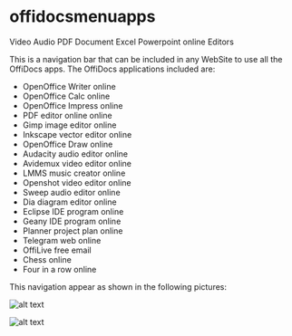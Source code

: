 # offidocsmenuapps
Video Audio PDF Document Excel Powerpoint online Editors

This is a navigation bar that can be included in any WebSite to use all the OffiDocs apps. The OffiDocs applications included are:

* OpenOffice Writer online
* OpenOffice Calc online
* OpenOffice Impress online
* PDF editor online online
* Gimp image editor online
* Inkscape vector editor online
* OpenOffice Draw online
* Audacity audio editor online
* Avidemux video editor online
* LMMS music creator online
* Openshot video editor online
* Sweep audio editor online
* Dia diagram editor online
* Eclipse IDE program online
* Geany IDE program online
* Planner project plan online
* Telegram web online
* OffiLive free email
* Chess online
* Four in a row online

This navigation appear as shown in the following pictures:

![alt text](https://www.offidocs.com/images/navbarwithappsonly.jpg)

![alt text](https://www.offidocs.com/images/navbarwithapps.jpg)

